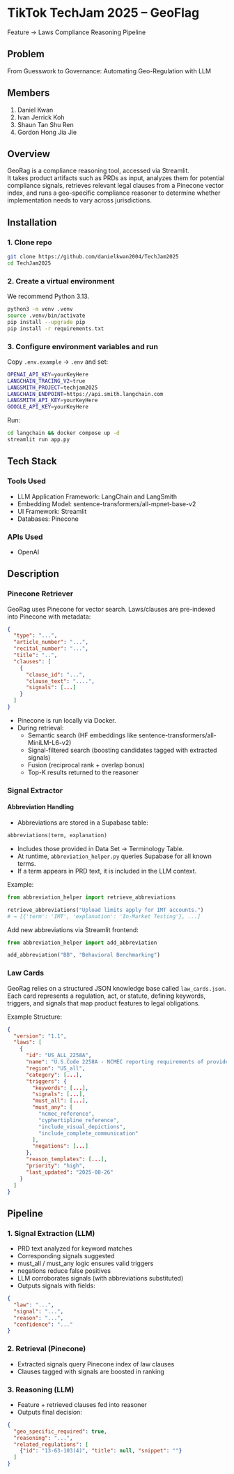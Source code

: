 
# TikTok TechJam 2025 – GeoFlag
Feature → Laws Compliance Reasoning Pipeline


## Problem
From Guesswork to Governance: Automating Geo-Regulation with LLM


## Members
1. Daniel Kwan  
2. Ivan Jerrick Koh  
3. Shaun Tan Shu Ren  
4. Gordon Hong Jia Jie  

## Overview
GeoRag is a compliance reasoning tool, accessed via Streamlit.  
It takes product artifacts such as PRDs as input, analyzes them for potential compliance signals, retrieves relevant legal clauses from a Pinecone vector index, and runs a geo-specific compliance reasoner to determine whether implementation needs to vary across jurisdictions.


## Installation

### 1. Clone repo
```bash
git clone https://github.com/danielkwan2004/TechJam2025
cd TechJam2025
```

### 2. Create a virtual environment
We recommend Python 3.13.
```bash
python3 -m venv .venv
source .venv/bin/activate
pip install --upgrade pip
pip install -r requirements.txt
```

### 3. Configure environment variables and run
Copy `.env.example` → `.env` and set:
```bash
OPENAI_API_KEY=yourKeyHere
LANGCHAIN_TRACING_V2=true
LANGSMITH_PROJECT=techjam2025
LANGCHAIN_ENDPOINT=https://api.smith.langchain.com
LANGSMITH_API_KEY=yourKeyHere
GOOGLE_API_KEY=yourKeyHere
```

Run:
```bash
cd langchain && docker compose up -d
streamlit run app.py
```


## Tech Stack

### Tools Used
- LLM Application Framework: LangChain and LangSmith  
- Embedding Model: sentence-transformers/all-mpnet-base-v2  
- UI Framework: Streamlit  
- Databases: Pinecone  


### APIs Used
- OpenAI

## Description

### Pinecone Retriever
GeoRag uses Pinecone for vector search. Laws/clauses are pre-indexed into Pinecone with metadata:

```json
{
  "type": "...",
  "article_number": "...",
  "recital_number": "...",
  "title": "..",
  "clauses": [
    {
      "clause_id": "...",
      "clause_text": "....",
      "signals": [...]
    }
  ]
}
```

- Pinecone is run locally via Docker.  
- During retrieval:
  - Semantic search (HF embeddings like sentence-transformers/all-MiniLM-L6-v2)  
  - Signal-filtered search (boosting candidates tagged with extracted signals)  
  - Fusion (reciprocal rank + overlap bonus)  
  - Top-K results returned to the reasoner  

### Signal Extractor

#### Abbreviation Handling
- Abbreviations are stored in a Supabase table:
```sql
abbreviations(term, explanation)
```
- Includes those provided in Data Set → Terminology Table.  
- At runtime, `abbreviation_helper.py` queries Supabase for all known terms.  
- If a term appears in PRD text, it is included in the LLM context.  

Example:
```python
from abbreviation_helper import retrieve_abbreviations

retrieve_abbreviations("Upload limits apply for IMT accounts.")
# → [{'term': 'IMT', 'explanation': 'In-Market Testing'}, ...]
```

Add new abbreviations via Streamlit frontend:
```python
from abbreviation_helper import add_abbreviation

add_abbreviation("BB", "Behavioral Benchmarking")
```

### Law Cards
GeoRag relies on a structured JSON knowledge base called `law_cards.json`.  
Each card represents a regulation, act, or statute, defining keywords, triggers, and signals that map product features to legal obligations.

Example Structure:
```json
{
  "version": "1.1",
  "laws": [
    {
      "id": "US_ALL_2258A",
      "name": "U.S.Code 2258A - NCMEC reporting requirements of providers",
      "region": "US_all",
      "category": [...],
      "triggers": {
        "keywords": [...],
        "signals": [...],
        "must_all": [...],
        "must_any": [
          "ncmec_reference",
          "cyphertipline_reference",
          "include_visual_depictions",
          "include_complete_communication"
        ],
        "negations": [...]
      },
      "reason_templates": [...],
      "priority": "high",
      "last_updated": "2025-08-26"
    }
  ]
}
```

## Pipeline

### 1. Signal Extraction (LLM)
- PRD text analyzed for keyword matches  
- Corresponding signals suggested  
- must_all / must_any logic ensures valid triggers  
- negations reduce false positives  
- LLM corroborates signals (with abbreviations substituted)  
- Outputs signals with fields:  
```json
{
  "law": "...",
  "signal": "...",
  "reason": "...",
  "confidence": "..."
}
```

### 2. Retrieval (Pinecone)
- Extracted signals query Pinecone index of law clauses  
- Clauses tagged with signals are boosted in ranking  

### 3. Reasoning (LLM)
- Feature + retrieved clauses fed into reasoner  
- Outputs final decision:
```json
{
  "geo_specific_required": true,
  "reasoning": "...",
  "related_regulations": [
    {"id": "13-63-103(4)", "title": null, "snippet": ""}
  ]
}
```

